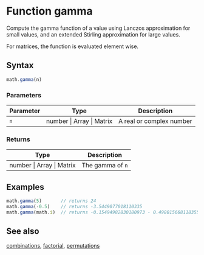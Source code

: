 <!-- Note: This file is automatically generated from source code comments. Changes made in this file will be overridden. -->

# Function gamma

Compute the gamma function of a value using Lanczos approximation for
small values, and an extended Stirling approximation for large values.

For matrices, the function is evaluated element wise.


## Syntax

```js
math.gamma(n)
```

### Parameters

Parameter | Type | Description
--------- | ---- | -----------
`n` | number &#124; Array &#124; Matrix | A real or complex number

### Returns

Type | Description
---- | -----------
number &#124; Array &#124; Matrix | The gamma of `n`


## Examples

```js
math.gamma(5)       // returns 24
math.gamma(-0.5)    // returns -3.5449077018110335
math.gamma(math.i)  // returns -0.15494982830180973 - 0.49801566811835596i
```


## See also

[combinations](combinations.md),
[factorial](factorial.md),
[permutations](permutations.md)
